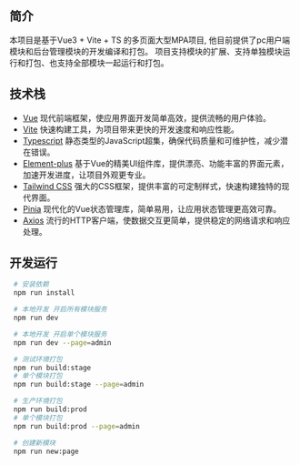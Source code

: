 ## 简介
本项目是基于Vue3 + Vite + TS 的多页面大型MPA项目, 他目前提供了pc用户端模块和后台管理模块的开发编译和打包。
项目支持模块的扩展、支持单独模块运行和打包、也支持全部模块一起运行和打包。

## 技术栈
- [Vue](https://cn.vuejs.org/guide/introduction.html)  现代前端框架，使应用界面开发简单高效，提供流畅的用户体验。
- [Vite](https://cn.vitejs.dev/)   快速构建工具，为项目带来更快的开发速度和响应性能。
- [Typescript](https://github.com/microsoft/TypeScript)  静态类型的JavaScript超集，确保代码质量和可维护性，减少潜在错误。
- [Element-plus](https://element-plus.gitee.io/zh-CN/component/button.html)  基于Vue的精美UI组件库，提供漂亮、功能丰富的界面元素，加速开发进度，让项目外观更专业。
- [Tailwind CSS](https://www.tailwindcss.cn/docs/installation)  强大的CSS框架，提供丰富的可定制样式，快速构建独特的现代界面。
- [Pinia](https://pinia.vuejs.org/zh/introduction.html)  现代化的Vue状态管理库，简单易用，让应用状态管理更高效可靠。
- [Axios](https://github.com/axios/axios)  流行的HTTP客户端，使数据交互更简单，提供稳定的网络请求和响应处理。


## 开发运行

```bash
 # 安装依赖
 npm run install

 # 本地开发 开启所有模块服务
 npm run dev

 # 本地开发 开启单个模块服务
 npm run dev --page=admin

 # 测试环境打包
 npm run build:stage
 # 单个模块打包
 npm run build:stage --page=admin

 # 生产环境打包
 npm run build:prod
 # 单个模块打包
 npm run build:prod --page=admin

 # 创建新模块
 npm run new:page

```


